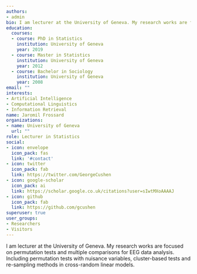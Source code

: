 ```yaml
---
authors:
- admin
bio: I am lecturer at the University of Geneva. My research works are focused on permutation tests and multiple comparisons for EEG data analysis. Including permutation tests with nuisance variables, cluster-based tests and re-sampling methods in cross-random linear models.
education:
  courses:
  - course: PhD in Statistics
    institution: University of Geneva
    year: 2019
  - course: Master in Statistics
    institution: University of Geneva
    year: 2012
  - course: Bachelor in Sociology
    institution: University of Geneva
    year: 2008
email: ""
interests:
- Artificial Intelligence
- Computational Linguistics
- Information Retrieval
name: Jaromil Frossard
organizations:
- name: University of Geneva
  url: ""
role: Lecturer in Statistics
social:
- icon: envelope
  icon_pack: fas
  link: '#contact'
- icon: twitter
  icon_pack: fab
  link: https://twitter.com/GeorgeCushen
- icon: google-scholar
  icon_pack: ai
  link: https://scholar.google.co.uk/citations?user=sIwtMXoAAAAJ
- icon: github
  icon_pack: fab
  link: https://github.com/gcushen
superuser: true
user_groups:
- Researchers
- Visitors
---
```


I am lecturer at the University of Geneva. My research works are focused on permutation tests and multiple comparisons for EEG data analysis. Including permutation tests with nuisance variables, cluster-based tests and re-sampling methods in cross-random linear models.
